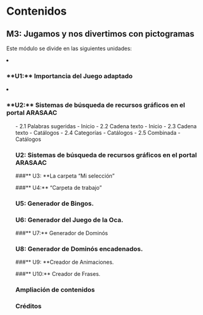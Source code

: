 
# Contenidos

## M3: Jugamos y nos divertimos con pictogramas

Este módulo se divide en las siguientes unidades:

<li>
<h3>**U1:**&nbsp;Importancia del Juego adaptado</h3>
</li>
<li>
<h3>**U2:**&nbsp;Sistemas de b&uacute;squeda de recursos gráficos en el portal ARASAAC</h3>
<ul>
- 2.1 Palabras sugeridas - Inicio
- 2.2 Cadena texto - Inicio
- 2.3&nbsp;Cadena texto - Catálogos
- 2.4 Categorías - Catálogos
- 2.5 Combinada - Catálogos

### **U2:**&nbsp;Sistemas de b&uacute;squeda de recursos gráficos en el portal ARASAAC

###** U3: **La carpeta &ldquo;Mi selección&rdquo;&nbsp;

###** U4:**&nbsp;&ldquo;Carpeta de trabajo&rdquo;

### **U5:** Generador de Bingos.

### **U6:**&nbsp;Generador del Juego de la Oca.

###** U7:**&nbsp;Generador de Dominós

### **U8:**&nbsp;Generador de Dominós encadenados.

###** U9: **Creador de Animaciones.

###** U10:**&nbsp;Creador de Frases.

### Ampliación de contenidos

### Créditos

